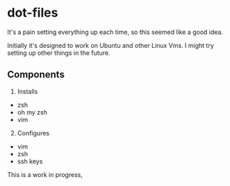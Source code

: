 # dot-files
It's a pain setting everything up each time, so this seemed like a good idea.

Initially it's designed to work on Ubuntu and other Linux Vms.  I might try setting up other things in the future.

## Components
1. Installs
  - zsh
  - oh my zsh
  - vim
2. Configures
  - vim
  - zsh
  - ssh keys

This is a work in progress, 
